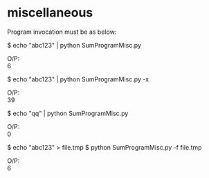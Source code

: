 # miscellaneous

Program invocation must be as below:

$ echo "abc123" | python SumProgramMisc.py 

O/P:  
6


$ echo "abc123" | python SumProgramMisc.py -x

O/P:  
39


$ echo "qq" | python SumProgramMisc.py 

O/P:  
0


$ echo "abc123" > file.tmp
$ python SumProgramMisc.py -f file.tmp

O/P:  
6
